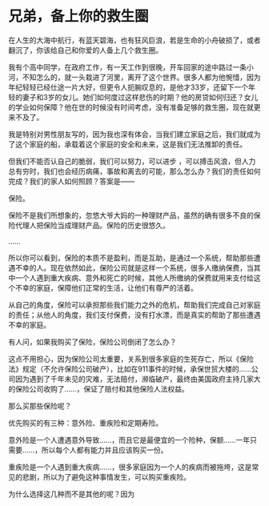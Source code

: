 # 兄弟，备上你的救生圈

在人生的大海中航行，有蓝天碧海，也有狂风巨浪，若是生命的小舟破损了，或者翻沉了，你该给自己和你爱的人备上几个救生圈。

我有个高中同学，在政府工作，有一天工作到很晚，开车回家的途中路过一条小河，不知怎么的，就一头栽进了河里，离开了这个世界。很多人都为他惋惜，因为年纪轻轻已经仕途一片大好，但更令人扼腕叹息的，是他才33岁，还留下一个年轻的妻子和3岁的女儿。她们如何度过这样悲伤的时期？他的房贷如何归还？女儿的学业如何保障？他在世的时候没有时间考虑，没有准备足够的救生圈，现在就更来不及了。

我是特别对男性朋友写的，因为我也深有体会，当我们建立家庭之后，我们就成为了这个家庭的船，承载着这个家庭的安全和未来，这是我们无法推卸的责任。

但我们不能否认自己的脆弱，我们可以努力，可以进步 ，可以搏击风浪，但人力总有穷时，我们也会经历病痛，事故和离去的可能，那么怎么办？我们的责任如何完成？我们的家人如何照顾？答案是——

保险。

保险不是我们所想象的，忽悠大爷大妈的一种理财产品，虽然的确有很多不良的保险代理人把保险当成理财产品。保险的历史很悠久。

……

所以你可以看到，保险的本质不是盈利，而是互助，是通过一个系统，帮助那些遭遇不幸的人。现在依然如此，保险公司就是这样一个系统，很多人缴纳保费，当其中一个人遇到重大疾病、意外和死亡的时候，其他人所缴纳的保费就用来支付给这个不幸的家庭，保障他们正常的生活，让他们有尊严的活着。

从自己的角度，保险可以承担那些我们能力之外的危机，帮助我们完成自己对家庭的责任；从他人的角度，我们支付保费，没有打水漂，而是真实的帮助了那些遭遇不幸的家庭。

有人问，如果我购买了保险，保险公司倒闭了怎么办？

这点不用担心，因为保险公司太重要，关系到很多家庭的生死存亡，所以《保险法》规定（不允许保险公司破产），比如在911事件的时候，承保世贸大楼的……公司因为遇到了千年未见的灾难，无法赔付，濒临破产，最终由美国政府主持几家大的保险公司收购了……，保证了赔付和其他保险人法权益。

那么买那些保险呢？

优先购买的有三种：意外险、重疾险和定期寿险。

意外险是一个人遭遇意外导致……，而且它是最便宜的一个险种，保额……一年只需要……，所以每个人都有能力并且应该购买一份。

重疾险是一个人遇到重大疾病……，很多家庭因为一个人的疾病而被拖垮，这是常见的悲剧，所以为了避免这种事情发生，可以购买重疾险。

为什么选择这几种而不是其他的呢？因为